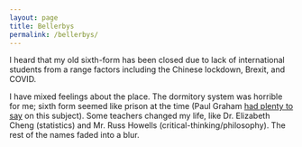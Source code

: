 ```yaml
---
layout: page
title: Bellerbys
permalink: /bellerbys/
---
```


I heard that my old sixth-form has been closed due to lack of international students from a range factors including the Chinese lockdown, Brexit, and COVID.

I have mixed feelings about the place. The dormitory system was horrible for me; sixth form seemed like prison at the time (Paul Graham [had plenty to say](http://www.paulgraham.com/nerds.html) on this subject). Some teachers changed my life, like Dr. Elizabeth Cheng (statistics) and Mr. Russ Howells (critical-thinking/philosophy). The rest of the names faded into a blur.